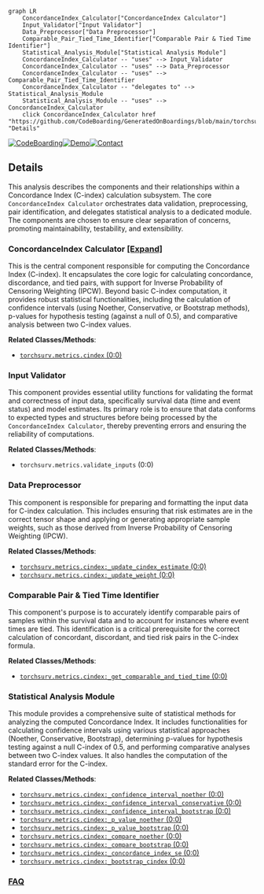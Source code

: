 ```mermaid
graph LR
    ConcordanceIndex_Calculator["ConcordanceIndex Calculator"]
    Input_Validator["Input Validator"]
    Data_Preprocessor["Data Preprocessor"]
    Comparable_Pair_Tied_Time_Identifier["Comparable Pair & Tied Time Identifier"]
    Statistical_Analysis_Module["Statistical Analysis Module"]
    ConcordanceIndex_Calculator -- "uses" --> Input_Validator
    ConcordanceIndex_Calculator -- "uses" --> Data_Preprocessor
    ConcordanceIndex_Calculator -- "uses" --> Comparable_Pair_Tied_Time_Identifier
    ConcordanceIndex_Calculator -- "delegates to" --> Statistical_Analysis_Module
    Statistical_Analysis_Module -- "uses" --> ConcordanceIndex_Calculator
    click ConcordanceIndex_Calculator href "https://github.com/CodeBoarding/GeneratedOnBoardings/blob/main/torchsurv/ConcordanceIndex_Calculator.md" "Details"
```

[![CodeBoarding](https://img.shields.io/badge/Generated%20by-CodeBoarding-9cf?style=flat-square)](https://github.com/CodeBoarding/CodeBoarding)[![Demo](https://img.shields.io/badge/Try%20our-Demo-blue?style=flat-square)](https://www.codeboarding.org/demo)[![Contact](https://img.shields.io/badge/Contact%20us%20-%20contact@codeboarding.org-lightgrey?style=flat-square)](mailto:contact@codeboarding.org)

## Details

This analysis describes the components and their relationships within a Concordance Index (C-index) calculation subsystem. The core `ConcordanceIndex Calculator` orchestrates data validation, preprocessing, pair identification, and delegates statistical analysis to a dedicated module. The components are chosen to ensure clear separation of concerns, promoting maintainability, testability, and extensibility.

### ConcordanceIndex Calculator [[Expand]](./ConcordanceIndex_Calculator.md)
This is the central component responsible for computing the Concordance Index (C-index). It encapsulates the core logic for calculating concordance, discordance, and tied pairs, with support for Inverse Probability of Censoring Weighting (IPCW). Beyond basic C-index computation, it provides robust statistical functionalities, including the calculation of confidence intervals (using Noether, Conservative, or Bootstrap methods), p-values for hypothesis testing (against a null of 0.5), and comparative analysis between two C-index values.


**Related Classes/Methods**:

- <a href="https://github.com/Novartis/torchsurv/src/torchsurv/metrics/cindex.py#L0-L0" target="_blank" rel="noopener noreferrer">`torchsurv.metrics.cindex` (0:0)</a>


### Input Validator
This component provides essential utility functions for validating the format and correctness of input data, specifically survival data (time and event status) and model estimates. Its primary role is to ensure that data conforms to expected types and structures before being processed by the `ConcordanceIndex Calculator`, thereby preventing errors and ensuring the reliability of computations.


**Related Classes/Methods**:

- `torchsurv.metrics.validate_inputs` (0:0)


### Data Preprocessor
This component is responsible for preparing and formatting the input data for C-index calculation. This includes ensuring that risk estimates are in the correct tensor shape and applying or generating appropriate sample weights, such as those derived from Inverse Probability of Censoring Weighting (IPCW).


**Related Classes/Methods**:

- <a href="https://github.com/Novartis/torchsurv/src/torchsurv/metrics/cindex.py#L0-L0" target="_blank" rel="noopener noreferrer">`torchsurv.metrics.cindex:_update_cindex_estimate` (0:0)</a>
- <a href="https://github.com/Novartis/torchsurv/src/torchsurv/metrics/cindex.py#L0-L0" target="_blank" rel="noopener noreferrer">`torchsurv.metrics.cindex:_update_weight` (0:0)</a>


### Comparable Pair & Tied Time Identifier
This component's purpose is to accurately identify comparable pairs of samples within the survival data and to account for instances where event times are tied. This identification is a critical prerequisite for the correct calculation of concordant, discordant, and tied risk pairs in the C-index formula.


**Related Classes/Methods**:

- <a href="https://github.com/Novartis/torchsurv/src/torchsurv/metrics/cindex.py#L0-L0" target="_blank" rel="noopener noreferrer">`torchsurv.metrics.cindex:_get_comparable_and_tied_time` (0:0)</a>


### Statistical Analysis Module
This module provides a comprehensive suite of statistical methods for analyzing the computed Concordance Index. It includes functionalities for calculating confidence intervals using various statistical approaches (Noether, Conservative, Bootstrap), determining p-values for hypothesis testing against a null C-index of 0.5, and performing comparative analyses between two C-index values. It also handles the computation of the standard error for the C-index.


**Related Classes/Methods**:

- <a href="https://github.com/Novartis/torchsurv/src/torchsurv/metrics/cindex.py#L0-L0" target="_blank" rel="noopener noreferrer">`torchsurv.metrics.cindex:_confidence_interval_noether` (0:0)</a>
- <a href="https://github.com/Novartis/torchsurv/src/torchsurv/metrics/cindex.py#L0-L0" target="_blank" rel="noopener noreferrer">`torchsurv.metrics.cindex:_confidence_interval_conservative` (0:0)</a>
- <a href="https://github.com/Novartis/torchsurv/src/torchsurv/metrics/cindex.py#L0-L0" target="_blank" rel="noopener noreferrer">`torchsurv.metrics.cindex:_confidence_interval_bootstrap` (0:0)</a>
- <a href="https://github.com/Novartis/torchsurv/src/torchsurv/metrics/cindex.py#L0-L0" target="_blank" rel="noopener noreferrer">`torchsurv.metrics.cindex:_p_value_noether` (0:0)</a>
- <a href="https://github.com/Novartis/torchsurv/src/torchsurv/metrics/cindex.py#L0-L0" target="_blank" rel="noopener noreferrer">`torchsurv.metrics.cindex:_p_value_bootstrap` (0:0)</a>
- <a href="https://github.com/Novartis/torchsurv/src/torchsurv/metrics/cindex.py#L0-L0" target="_blank" rel="noopener noreferrer">`torchsurv.metrics.cindex:_compare_noether` (0:0)</a>
- <a href="https://github.com/Novartis/torchsurv/src/torchsurv/metrics/cindex.py#L0-L0" target="_blank" rel="noopener noreferrer">`torchsurv.metrics.cindex:_compare_bootstrap` (0:0)</a>
- <a href="https://github.com/Novartis/torchsurv/src/torchsurv/metrics/cindex.py#L0-L0" target="_blank" rel="noopener noreferrer">`torchsurv.metrics.cindex:_concordance_index_se` (0:0)</a>
- <a href="https://github.com/Novartis/torchsurv/src/torchsurv/metrics/cindex.py#L0-L0" target="_blank" rel="noopener noreferrer">`torchsurv.metrics.cindex:_bootstrap_cindex` (0:0)</a>




### [FAQ](https://github.com/CodeBoarding/GeneratedOnBoardings/tree/main?tab=readme-ov-file#faq)